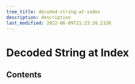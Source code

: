 ```yaml
---
tree_title: decoded-string-at-index
description: description
last_modified: 2022-06-09T21:23:28.2328
---
```


# Decoded String at Index

## Contents
